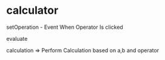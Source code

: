 # calculator

setOperation - Event When Operator Is clicked

evaluate

calculation => Perform Calculation based on a,b and operator
